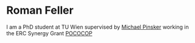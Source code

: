 # Roman Feller

I am a PhD student at TU Wien supervised by [Michael Pinsker](https://dmg.tuwien.ac.at/pinsker/) working in the ERC Synergy Grant [POCOCOP](https://www.pococop.eu)
